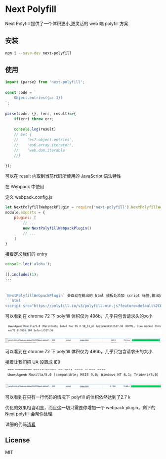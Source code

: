 Next Polyfill
===================

Next Polyfill 提供了一个体积更小,更灵活的 web 端 polyfill 方案

## 安装
```sh
npm i --save-dev next-polyfill
```

## 使用
```javascript
import {parse} from 'next-polyfill';

const code = `
    Object.entries({a: 1})
`;

parse(code, {}, (err, result)=>{
    if(err) throw err;

    console.log(result) 
    // Set {
    //    'es7.object.entries',
    //    'es6.array.iterator',
    //    'web.dom.iterable' 
    //}

});

```
可以在 result 内取到当前代码所使用的 JavaScript 语法特性

在 Webpack 中使用

定义 webpack.config.js
```js
let NextPolyfillWebpackPlugin = require('next-polyfill').NextPolyfillWebpackPlugin
module.exports = {
    plugins: [
        // ...
        new NextPolyfillWebpackPlugin()
        // ...
    ]
}
```
接着定义我们的 entry
```js
console.log('aloha');

[].includes(1);
···


`NextPolyfillWebpackPlugin` 会自动在输出的 html 模板处添加 script 标签,输出如下
```html
<script src="https://polyfill.io/v3/polyfill.min.js?feature=default%2CObject.defineProperty%2CSymbol%2CSymbol%2CObject.create%2CFunction.prototype.bind%2CString.prototype.includes%2CArray.prototype.includes&amp;unknown=polyfill&amp;flags=gated"></script>
```

可以看到在 chrome 72 下 polyfill 体积仅为 496b，几乎只包含请求头的大小

![image-20190313224109953](assets/image-20190313224109953.png)

![image-20190313223935661](assets/image-20190313223935661.png)

可以看到在 chrome 72 下 polyfill 体积仅为 496b，几乎只包含请求头的大小

接着让我们把 UA 设置成 IE9

![image-20190313224322205](assets/image-20190313224322205.png)

![image-20190313224309694](assets/image-20190313224309694.png)

可以看到在只有一行代码的情况下 polyfill 的体积依然达到了2.7 k

优化的效果相当明显，而且这一切只需要你增加一个 webpack plugin，剩下的 Next polyfill 会帮你处理

详细的代码[请看](https://github.com/ZhechenLi/next-polyfill/tree/feature/doc/test/webapck) 

## License
MIT


